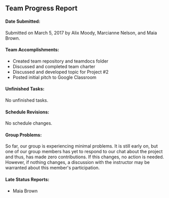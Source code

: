 ## **Team Progress Report**

#### **Date Submitted:**

Submitted on March 5, 2017 by Alix Moody, Marcianne Nelson, and Maia Brown. 

#### **Team Accomplishments:**

* Created team repository and teamdocs folder
* Discussed and completed team charter
* Discussed and developed topic for Project #2
* Posted initial pitch to Google Classroom

#### **Unfinished Tasks:**

No unfinished tasks. 

#### **Schedule Revisions:**

No schedule changes.  

#### **Group Problems:**

So far, our group is experiencing minimal problems. It is still early on, but one of our group members has yet to respond to our chat about the project and thus, has made zero contributions. If this changes, no action is needed. However, if nothing changes, a discussion with the instructor may be warranted about this member's participation.  

#### **Late Status Reports:**

* Maia Brown 
